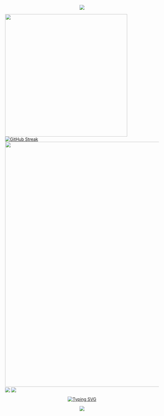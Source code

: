 <p align="center">
<img src="https://capsule-render.vercel.app/api?type=waving&color=timeGradient&height=300&&section=header&text={WELCOME}&fontSize=90&fontAlign=50&fontAlignY=30&desc={I am Huang-Chenyi}&descAlign=50&descSize=30&descAlignY=60&animation=twinkling" />
</p>
<img align="center" width="400" src="https://github-readme-stats.vercel.app/api?username={huang-chenyi}&theme=transparent&include_all_commits=true&show_icons=true&hide_border=true" />
<a href="https://git.io/streak-stats"><img src="https://streak-stats.demolab.com?user=huang-chenyi" alt="GitHub Streak" /></a>
<img width="800" src="https://github-readme-activity-graph.vercel.app/graph?username={huang-chenyi}&theme=github-compact&hide_border=true&area=true" />
<img align="center" src="https://github-readme-stats.vercel.app/api/wakatime?username={huang-chenyi}&theme=transparent&hide_border=true&layout=compact&langs_count=22" />
<img align="center" src="https://github-readme-stats.vercel.app/api/top-langs/?username={huang-chenyi}&theme=transparent&hide_border=true&layout=donut-vertical&langs_count=6" />

<p align="center">
  <a href="https://git.io/typing-svg"><img src="https://readme-typing-svg.demolab.com?font=Fira+Code&weight=500&size=25&pause=1000&center=%E7%9C%9F&vCenter=%E7%9C%9F&repeat=%E7%9C%9F&random=%E5%81%87&width=435&lines=Thank+you+for+coming+here" alt="Typing SVG" /></a>
</p>
<p align="center">
<img src="https://capsule-render.vercel.app/api?type=waving&color=timeGradient&height=300&&section=footer&text={Hope you can have a good time}&fontSize=90&fontAlign=50&fontAlignY=70&desc={THE END}&descAlign=50&descSize=30&descAlignY=40&animation=twinkling" />
</p>
